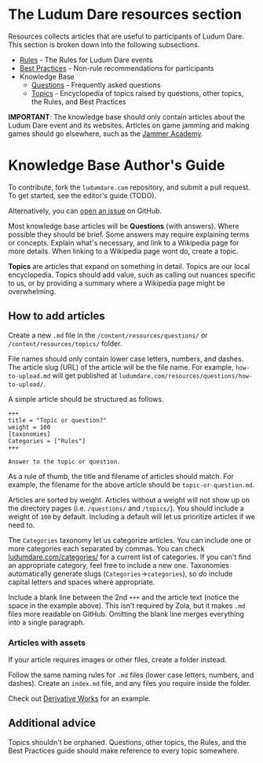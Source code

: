 # The Ludum Dare resources section
Resources collects articles that are useful to participants of Ludum Dare. This section is broken down into the following subsections. 

* [Rules](rules) - The Rules for Ludum Dare events
* [Best Practices](best-practices) - Non-rule recommendations for participants
* Knowledge Base
  * [Questions](questions) - Frequently asked questions
  * [Topics](topics) - Encyclopedia of topics raised by questions, other topics, the Rules, and Best Practices

**IMPORTANT**: The knowledge base should only contain articles about the Ludum Dare event and its websites. Articles on game jamming and making games should go elsewhere, such as the [Jammer Academy](https://github.com/JammerAcademy).


# Knowledge Base Author's Guide
To contribute, fork the `ludumdare.com` repository, and submit a pull request. To get started, see the editor's guide (TODO).

Alternatively, you can [open an issue](https://github.com/LudumDare/ludumdare.com/issues) on GitHub.

Most knowledge base articles will be **Questions** (with answers). Where possible they should be brief. Some answers may require explaining terms or concepts. Explain what's necessary, and link to a Wikipedia page for more details. When linking to a Wikipedia page wont do, create a topic.

**Topics** are articles that expand on something in detail. Topics are our local encyclopedia. Topics should add value, such as calling out nuances specific to us, or by providing a summary where a Wikipedia page might be overwhelming.


## How to add articles
Create a new `.md` file in the `/content/resources/questions/` or `/content/resources/topics/` folder.

File names should only contain lower case letters, numbers, and dashes. The article slug (URL) of the article will be the file name. For example, `how-to-upload.md` will get published at `ludumdare.com/resources/questions/how-to-upload/`.

A simple article should be structured as follows.

```
+++
title = "Topic or question?"
weight = 100
[taxonomies]
Categories = ["Rules"]
+++

Answer to the topic or question.
```

As a rule of thumb, the title and filename of articles should match. For example, the filename for the above article should be `topic-or-question.md`.

Articles are sorted by weight. Articles without a weight will not show up on the directory pages (i.e. `/questions/` and `/topics/`). You should include a weight of `100` by default. Including a default will let us prioritize articles if we need to.

The `Categories` taxonomy let us categorize articles. You can include one or more categories each separated by commas. You can check [ludumdare.com/categories/](https://ludumdare.com/categories/) for a current list of categories. If you can't find an appropriate category, feel free to include a new one. Taxonomies automatically generate slugs (`Categories`->`categories`), so _do_ include capital letters and spaces where appropriate.

Include a blank line between the 2nd `+++` and the article text (notice the space in the example above). This isn't required by Zola, but it makes `.md` files more readable on GitHub. Omitting the blank line merges everything into a single paragraph.


### Articles with assets
If your article requires images or other files, create a folder instead.

Follow the same naming rules for `.md` files (lower case letters, numbers, and dashes). Create an `index.md` file, and any files you require inside the folder.

Check out [Derivative Works](topics/derivative-works/) for an example.


## Additional advice
Topics shouldn't be orphaned. Questions, other topics, the Rules, and the Best Practices guide should make reference to every topic somewhere.
